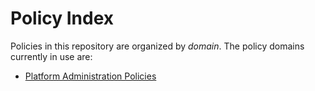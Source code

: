 # Policy Index

Policies in this repository are organized by *domain*. The policy domains currently in use are:

<!-- [Metagovernance Policies](/policies/metagovernance/) -->
- [Platform Administration Policies](/policies/platform/index.md)
<!-- [Operational Policies](/policies/operations/) -->
